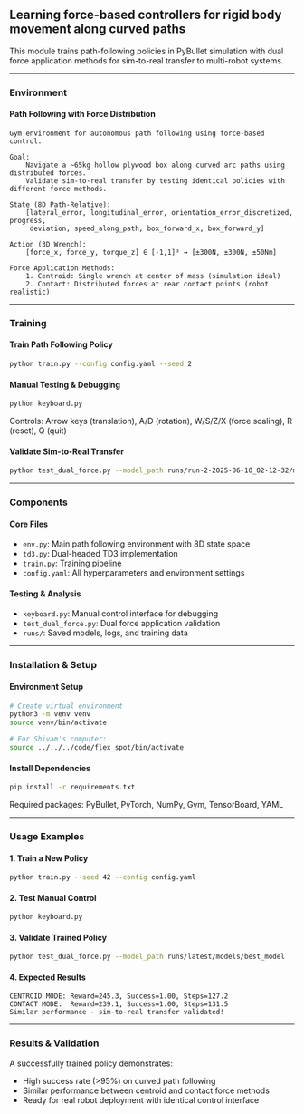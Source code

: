 ## Learning force-based controllers for rigid body movement along curved paths

This module trains path-following policies in PyBullet simulation with dual force application methods for sim-to-real transfer to multi-robot systems.

---

### Environment

#### Path Following with Force Distribution
```text
Gym environment for autonomous path following using force-based control.

Goal:
    Navigate a ~65kg hollow plywood box along curved arc paths using distributed forces.
    Validate sim-to-real transfer by testing identical policies with different force methods.

State (8D Path-Relative):
    [lateral_error, longitudinal_error, orientation_error_discretized, progress, 
     deviation, speed_along_path, box_forward_x, box_forward_y]

Action (3D Wrench):
    [force_x, force_y, torque_z] ∈ [-1,1]³ → [±300N, ±300N, ±50Nm]

Force Application Methods:
    1. Centroid: Single wrench at center of mass (simulation ideal)
    2. Contact: Distributed forces at rear contact points (robot realistic)
```

---

### Training

#### Train Path Following Policy
```bash
python train.py --config config.yaml --seed 2
```

#### Manual Testing & Debugging
```bash
python keyboard.py
```
Controls: Arrow keys (translation), A/D (rotation), W/S/Z/X (force scaling), R (reset), Q (quit)

#### Validate Sim-to-Real Transfer
```bash
python test_dual_force.py --model_path runs/run-2-2025-06-10_02-12-32/models/best_model --episodes 3
```

---

### Components

#### Core Files
- `env.py`: Main path following environment with 8D state space
- `td3.py`: Dual-headed TD3 implementation 
- `train.py`: Training pipeline
- `config.yaml`: All hyperparameters and environment settings

#### Testing & Analysis
- `keyboard.py`: Manual control interface for debugging
- `test_dual_force.py`: Dual force application validation
- `runs/`: Saved models, logs, and training data

---

### Installation & Setup

#### Environment Setup
```bash
# Create virtual environment
python3 -m venv venv
source venv/bin/activate

# For Shivam's computer:
source ../../../code/flex_spot/bin/activate
```

#### Install Dependencies
```bash
pip install -r requirements.txt
```

Required packages: PyBullet, PyTorch, NumPy, Gym, TensorBoard, YAML

---

### Usage Examples

#### 1. Train a New Policy
```bash
python train.py --seed 42 --config config.yaml
```

#### 2. Test Manual Control
```bash
python keyboard.py
```

#### 3. Validate Trained Policy
```bash
python test_dual_force.py --model_path runs/latest/models/best_model
```

#### 4. Expected Results
```
CENTROID MODE: Reward=245.3, Success=1.00, Steps=127.2
CONTACT MODE:  Reward=239.1, Success=1.00, Steps=131.5
Similar performance - sim-to-real transfer validated!
```

---

### Results & Validation

A successfully trained policy demonstrates:
- High success rate (>95%) on curved path following
- Similar performance between centroid and contact force methods
- Ready for real robot deployment with identical control interface